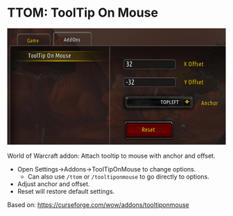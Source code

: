 # TTOM: ToolTip On Mouse

![image](TTOM.png)

World of Warcraft addon: Attach tooltip to mouse with anchor and offset.

- Open Settings->Addons->ToolTipOnMouse to change options.
  - Can also use `/ttom` or `/tooltiponmouse` to go directly to options.
- Adjust anchor and offset.
- Reset will restore default settings.

Based on: <https://curseforge.com/wow/addons/tooltiponmouse>
